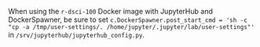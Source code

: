 When using the `r-dsci-100` Docker image with JupyterHub and DockerSpawner, 
be sure to set `c.DockerSpawner.post_start_cmd = 'sh -c "cp -a /tmp/user-settings/. /home/jupyter/.jupyter/lab/user-settings"'` 
in `/srv/jupyterhub/jupyterhub_config.py`.
